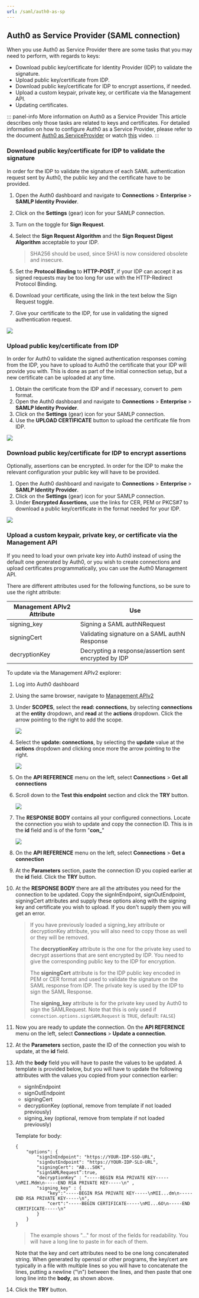 ```yaml
---
url: /saml/auth0-as-sp
---
```


## Auth0 as Service Provider (SAML connection)

When you use Auth0 as Service Provider there are some tasks that you may need to perform, with regards to keys:
+ Download public key/certificate for Identity Provider (IDP) to validate the signature.
+ Upload public key/certificate from IDP.
+ Download public key/certificate for IDP  to encrypt assertions, if needed.
+ Upload a custom keypair, private key, or certificate via the Management API.
+ Updating certificates.

::: panel-info More information on Auth0 as a Service Provider
This article describes only those tasks are related to keys and certificates. For detailed information on how to configure Auth0 as a Service Provider, please refer to the document [Auth0 as ServiceProvider](/saml-sp-generic) or watch [this](/saml-configuration#configuring-auth0-as-a-service-provider) video.
:::

### Download public key/certificate for IDP to validate the signature

In order for the IDP to validate the signature of each SAML authentication request sent by Auth0, the public key and the certificate have to be provided.

1. Open the Auth0 dashboard and navigate to __Connections__ > __Enterprise__ > __SAMLP Identity Provider__.
2. Click on the __Settings__ (gear) icon for your SAMLP connection.
3. Turn on the toggle for __Sign Request__.
4. Select the __Sign Request Algorithm__ and the __Sign Request Digest Algorithm__ acceptable to your IDP.

	> SHA256 should be used, since SHA1 is now considered obsolete and insecure.

5. Set the __Protocol Binding__ to __HTTP-POST__, if your IDP can accept it as signed requests may be too long for use with the HTTP-Redirect Protocol Binding.
6. Download your certificate, using the link in the text below the  Sign Request toggle.
7. Give your certificate to the IDP, for use in validating the signed authentication request.

![](media/articles/public-key-cryptography/sp-download-cert.png)

### Upload public key/certificate from IDP

In order for Auth0 to validate the signed authentication responses coming from the IDP, you have to upload to Auth0 the certificate that your IDP will provide you with. This is done as part of the initial connection setup, but a new certificate can be uploaded at any time.

1. Obtain the certificate from the IDP and if necessary, convert to .pem format.
2. Open the Auth0 dashboard and navigate to __Connections__ > __Enterprise__ > __SAMLP Identity Provider__.
3. Click on the __Settings__ (gear) icon for your SAMLP connection.
4. Use the __UPLOAD CERTIFICATE__ button to upload the certificate file from IDP.

![](media/articles/public-key-cryptography/sp-upload-cert.png)

### Download public key/certificate for IDP to encrypt assertions

Optionally, assertions can be encrypted. In order for the IDP to make the relevant configuration your public key will have to be provided. 

1. Open the Auth0 dashboard and navigate to __Connections__ > __Enterprise__ > __SAMLP Identity Provider__.
2. Click on the __Settings__ (gear) icon for your SAMLP connection.
3. Under __Encrypted Assertions__, use the links for CER, PEM or PKCS#7 to download a public key/certificate in the format needed for your IDP.

![](media/articles/public-key-cryptography/sp-encrypted-assertions.png)

### Upload a custom keypair, private key, or certificate via the Management API

If you need to load your own private key into Auth0 instead of using the default one generated by Auth0, or you wish to create connections and upload certificates programmatically, you can use the Auth0 Management API. 

There are different attributes used for the following functions, so be sure to use the right attribute:

| Management APIv2 Attribute | Use  |
| -------------------------- | ---- |
| signing_key                | Signing a SAML authNRequest |
| signingCert                | Validating signature on a SAML authN Response |
| decryptionKey              | Decrypting a response/assertion sent encrypted by IDP |

To update via the Management APIv2 explorer:

1. Log into Auth0 dashboard
2. Using the same browser, navigate to [Management APIv2](https://auth0.com/docs/api/v2)
3. Under __SCOPES__, select the __read: connections__, by selecting __connections__ at the __entity__ dropdown, and __read__ at the __actions__ dropdown. Click the arrow pointing to the right to add the scope.

	![](media/articles/public-key-cryptography/mgmt-api-scope-read-conn.png)

4. Select the __update: connections__, by selecting the __update__ value at the __actions__ dropdown and clicking once more the arrow pointing to the right.

	![](media/articles/public-key-cryptography/mgmt-api-scope-update-conn.png)

5. On the __API REFERENCE__ menu on the left, select __Connections__ > __Get all connections__

6. Scroll down to the __Test this endpoint__ section and click the __TRY__ button.

	![](media/articles/public-key-cryptography/mgmt-api-get-conn-try.png)

7. The __RESPONSE BODY__ contains all your configured connections. Locate the connection you wish to update and copy the connection ID. This is in the __id__ field and is of the form "**con_**_<alphanumeric>_"

	![](media/articles/public-key-cryptography/mgmt-api-get-conn-id.png)

8. On the __API REFERENCE__ menu on the left, select __Connections__ > __Get a connection__

9. At the __Parameters__ section, paste the connection ID you copied earlier at the __id__ field. Click the __TRY__ button.

10. At the __RESPONSE BODY__ there are all the attributes you need for the connection to be updated. Copy the signInEndpoint, signOutEndpoint, signingCert attributes and supply these options along with the signing key and certificate you wish to upload.  If you don't supply them you will get an error.

	> If you have previously loaded a signing_key attribute or decryptionKey attribute, you will also need to copy those as well or they will be removed.
	>
	> The __decryptionKey__ attribute is the one for the private key used to decrypt assertions that are sent encrypted by IDP.  You need to give the corresponding public key to the IDP for encryption.
	>
	> The __signingCert__ attribute is for the IDP public key encoded in PEM or CER format and used to validate the signature on the SAML response from IDP. The private key is used by the IDP to sign the SAML Response.
	>
	> The __signing_key__ attribute is for the private key used by Auth0 to sign the SAMLRequest. Note that this is only used if `connection.options.signSAMLRequest` is `TRUE`, default: `FALSE`)

11. Now you are ready to update the connection. On the __API REFERENCE__ menu on the left, select __Connections__ > __Update a connection__.

12. At the __Parameters__ section, paste the ID of the connection you wish to update, at the __id__ field. 

13. Ath the __body__ field you will have to paste the values to be updated. A template is provided below, but you will have to update the following attributes with the values you copied from your connection earlier:
	+ signInEndpoint
	+ signOutEndpoint
	+ signingCert
	+ decryptionKey (optional, remove from template if not loaded previously)
	+ signing_key (optional, remove from template if not loaded previously)

	Template for body:

	```
	{
		"options": {
			"signInEndpoint": "https://YOUR-IDP-SSO-URL",
			"signOutEndpoint": "https://YOUR-IDP-SLO-URL",
			"signingCert": "AB...S0K",
			“signSAMLRequest”:true,
			"decryptionKey" : "-----BEGIN RSA PRIVATE KEY-----\nMII.Mdm\n-----END RSA PRIVATE KEY-----\n" ,
			"signing_key" : {
				"key":"-----BEGIN RSA PRIVATE KEY-----\nMII...dm\n-----END RSA PRIVATE KEY-----\n",
				"cert":"-----BEGIN CERTIFICATE-----\nMI...6O\n-----END CERTIFICATE-----\n"
			}
		}
	}
	```

	> The example shows "..." for most of the fields for readability. You will have a long line to paste in for each of them.

	Note that the key and cert attributes need to be one long concatenated string. When generated by openssl or other programs, the key/cert are typically in a file with multiple lines so you will have to concatenate the lines, putting a newline ("\n") between the lines, and then paste that one long line into the __body__, as shown above.

14. Click the __TRY__ button.